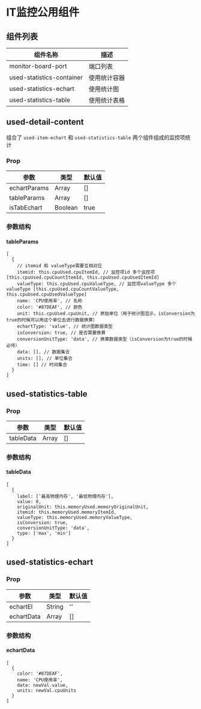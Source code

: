 # IT监控公用组件

## 组件列表
|  组件名称   | 描述  |
|  ----  | ----  |
| monitor-board-port  | 端口列表 |
| used-statistics-container  | 使用统计容器 |
| used-statistics-echart  | 使用统计图 |
| used-statistics-table  | 使用统计表格 |

## used-detail-content
组合了 `used-item-echart` 和 `used-statistics-table` 两个组件组成的监控项统计

### Prop
|  参数   | 类型  | 默认值  |
|  ----  | ----  | ----  |
| echartParams  | Array | [] |
| tableParams  | Array | [] |
| isTabEchart  | Boolean | true |

### 参数结构
#### tableParams
````
[
  {
    // itemid 和 valueType需要互相对应
    itemid: this.cpuUsed.cpuItemId, // 监控项id 多个监控项 [this.cpuUsed.cpuCountItemId, this.cpuUsed.cpuUsedItemId]
    valueType: this.cpuUsed.cpuValueType, // 监控项valueType 多个valueType [this.cpuUsed.cpuCountValueType, this.cpuUsed.cpuUsedValueType]
    name: 'CPU使用率', // 名称
    color: '#87DEAF', // 颜色
    unit: this.cpuUsed.cpuUnit, // 原始单位（用于统计图显示，isConversion为true的时候可以用这个单位去进行数据换算）
    echartType: 'value', // 统计图数据类型
    isConversion: true, // 是否需要换算
    conversionUnitType: 'data', // 换算数据类型（isConversion为true的时候必传）
    data: [], // 数据集合
    units: [], // 单位集合
    time: [] // 时间集合
  }
]
````

## used-statistics-table

### Prop
|  参数   | 类型  | 默认值  |
|  ----  | ----  | ----  |
| tableData  | Array | [] |

### 参数结构
#### tableData
````
[
  {
    label: ['最高物理内存', '最低物理内存'],
    value: 0,
    originalUnit: this.memoryUsed.memoryOriginalUnit,
    itemid: this.memoryUsed.memoryItemId,
    valueType: this.memoryUsed.memoryValueType,
    isConversion: true,
    conversionUnitType: 'data',
    type: ['max', 'min']
  }
]
````

## used-statistics-echart

### Prop
|  参数   | 类型  | 默认值  |
|  ----  | ----  | ----  |
| echartEl  | String | '' |
| echartData  | Array | [] |

### 参数结构
#### echartData
````
[
  {
    color: '#87DEAF',
    name: 'CPU使用率',
    data: newVal.value,
    units: newVal.cpuUnits
  }
]
````